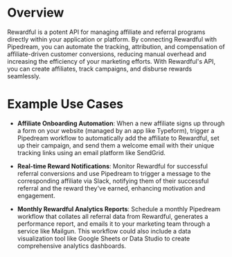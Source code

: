 # Overview

Rewardful is a potent API for managing affiliate and referral programs directly within your application or platform. By connecting Rewardful with Pipedream, you can automate the tracking, attribution, and compensation of affiliate-driven customer conversions, reducing manual overhead and increasing the efficiency of your marketing efforts. With Rewardful's API, you can create affiliates, track campaigns, and disburse rewards seamlessly.

# Example Use Cases

- **Affiliate Onboarding Automation**: When a new affiliate signs up through a form on your website (managed by an app like Typeform), trigger a Pipedream workflow to automatically add the affiliate to Rewardful, set up their campaign, and send them a welcome email with their unique tracking links using an email platform like SendGrid.

- **Real-time Reward Notifications**: Monitor Rewardful for successful referral conversions and use Pipedream to trigger a message to the corresponding affiliate via Slack, notifying them of their successful referral and the reward they've earned, enhancing motivation and engagement.

- **Monthly Rewardful Analytics Reports**: Schedule a monthly Pipedream workflow that collates all referral data from Rewardful, generates a performance report, and emails it to your marketing team through a service like Mailgun. This workflow could also include a data visualization tool like Google Sheets or Data Studio to create comprehensive analytics dashboards.
